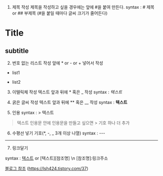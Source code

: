 1. 제목 작성
제목을 작성하고 싶을 경우에는 앞에 #을 붙여 만든다.
syntax : # 제목 or ## 부제목 (#을 붙일 때마다 글씨 크기가 줄어든다)
# Title
## subtitle

2. 번호 없는 리스트 작성
앞에 * or - or + 넣어서 작성
* list1
- list2

3. 이텔릭체 작성
텍스트 앞과 뒤에 * 혹은 _ 작성
syntax : *텍스트*

4. 굵은 글씨 작성
텍스트 앞과 뒤에 ** 혹은 __ 작성
syntax : **텍스트**

5. 인용
syntax : > 텍스트
> 텍스트
인용문 안에 인용문을 만들고 싶으면 > 기호 하나 더 추가

6. 수평선 넣기
기호(*, -, _ 3개 이상 나열)
syntax : ---
---

7. 링크달기

syntax : [텍스트](링크주소) or [텍스트][참조명] \n [참조명]:링크주소

[블로그 참조]:https://lsh424.tistory.com/37
[블로그 참조] (https://lsh424.tistory.com/37)
